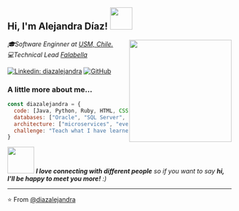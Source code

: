 <h2> Hi, I'm Alejandra Díaz! <img src="https://media.giphy.com/media/mGcNjsfWAjY5AEZNw6/giphy.gif" width="50"></h2>
<img align='right' src="https://cdn.dribbble.com/users/328551/screenshots/4997653/04-girls-doing-stuff-hacking-coding-code.gif" width="230">
<p><em>🎓Software Enginner at <a href="https://www.usm.cl/">USM, Chile.</a></br>
  💻Technical Lead <a href="https://www.falabella.cl">Falabella</a></em></p>

[![Linkedin: diazalejandra](https://img.shields.io/badge/-diazalejandra-blue?style=flat-square&logo=Linkedin&logoColor=white&link=https://www.linkedin.com/in/diazalejandra/)](https://www.linkedin.com/in/diazalejandra/)
[![GitHub](https://img.shields.io/github/followers/diazalejandra?label=follow&style=social)](https://github.com/diazalejandra)


### A little more about me...  

```javascript
const diazalejandra = {
  code: [Java, Python, Ruby, HTML, CSS],
  databases: ["Oracle", "SQL Server", "PostgreSQL"],
  architecture: ["microservices", "event-driven", "design system pattern"],
  challenge: "Teach what I have learned and learn from everything I can"
}
```

<img src="https://media.giphy.com/media/LnQjpWaON8nhr21vNW/giphy.gif" width="60"> <em><b>I love connecting with different people</b> so if you want to say <b>hi, I'll be happy to meet you more!</b> :)</em>

---

⭐️ From [@diazalejandra](https://github.com/diazalejandra)

<!--
**diazalejandra/diazalejandra** is a ✨ _special_ ✨ repository because its `README.md` (this file) appears on your GitHub profile.

Here are some ideas to get you started:

- 🔭 I’m currently working on ...
- 🌱 I’m currently learning ...
- 👯 I’m looking to collaborate on ...
- 🤔 I’m looking for help with ...
- 💬 Ask me about ...
- 📫 How to reach me: ...
- 😄 Pronouns: ...
- ⚡ Fun fact: ...
-->
